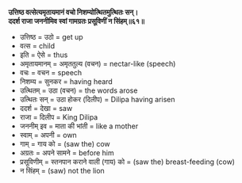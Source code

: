**उत्तिष्ठ वत्सेत्यमृतायमानं वचो निशम्योत्थितमुत्थितः सन्।\
ददर्श राजा जननीमिव स्वां गामग्रतः प्रसूविणीं न सिंहम्॥६१॥**

- उत्तिष्ठ = उठो = get up
- वत्स = child
- इति = ऐसे = thus
- अमृतायमानम् = अमृततुल्य (वचन) = nectar-like (speech)
- वचः = वचन = speech
- निशम्य = सुनकर = having heard
- उत्थितम् = उठा (वचन) = the words arose
- उत्थितः सन् = उठा होकर (दिलीप) = Dilipa having arisen
- ददर्श = देखा = saw
- राजा = दिलीप = King Dilipa
- जननीम् इव = माता की भांती = like a mother
- स्वाम् = अपनी = own
- गाम् = गाय को = (saw the) cow
- अग्रतः = अपने सामने = before him
- प्रसूविणीम् = स्तनपान कराने वाली (गाय) को = (saw the) breast-feeding (cow)
- न सिंहम् = (saw) not the lion
